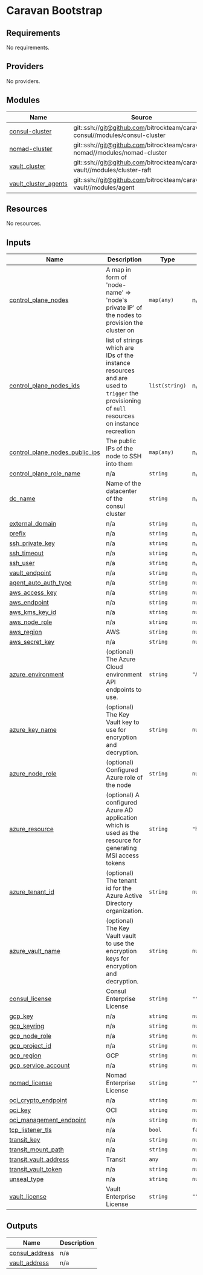 # Caravan Bootstrap

<!-- BEGINNING OF PRE-COMMIT-TERRAFORM DOCS HOOK -->
## Requirements

No requirements.

## Providers

No providers.

## Modules

| Name | Source | Version |
|------|--------|---------|
| <a name="module_consul-cluster"></a> [consul-cluster](#module\_consul-cluster) | git::ssh://git@github.com/bitrockteam/caravan-consul//modules/consul-cluster | refs/tags/v0.1.0 |
| <a name="module_nomad-cluster"></a> [nomad-cluster](#module\_nomad-cluster) | git::ssh://git@github.com/bitrockteam/caravan-nomad//modules/nomad-cluster | refs/tags/v0.1.10 |
| <a name="module_vault_cluster"></a> [vault\_cluster](#module\_vault\_cluster) | git::ssh://git@github.com/bitrockteam/caravan-vault//modules/cluster-raft | refs/tags/v0.3.4 |
| <a name="module_vault_cluster_agents"></a> [vault\_cluster\_agents](#module\_vault\_cluster\_agents) | git::ssh://git@github.com/bitrockteam/caravan-vault//modules/agent | refs/tags/v0.3.4 |

## Resources

No resources.

## Inputs

| Name | Description | Type | Default | Required |
|------|-------------|------|---------|:--------:|
| <a name="input_control_plane_nodes"></a> [control\_plane\_nodes](#input\_control\_plane\_nodes) | A map in form of 'node-name' => 'node's private IP' of the nodes to provision the cluster on | `map(any)` | n/a | yes |
| <a name="input_control_plane_nodes_ids"></a> [control\_plane\_nodes\_ids](#input\_control\_plane\_nodes\_ids) | list of strings which are IDs of the instance resources and are used to `trigger` the provisioning of `null` resources on instance recreation | `list(string)` | n/a | yes |
| <a name="input_control_plane_nodes_public_ips"></a> [control\_plane\_nodes\_public\_ips](#input\_control\_plane\_nodes\_public\_ips) | The public IPs of the node to SSH into them | `map(any)` | n/a | yes |
| <a name="input_control_plane_role_name"></a> [control\_plane\_role\_name](#input\_control\_plane\_role\_name) | n/a | `string` | n/a | yes |
| <a name="input_dc_name"></a> [dc\_name](#input\_dc\_name) | Name of the datacenter of the consul cluster | `string` | n/a | yes |
| <a name="input_external_domain"></a> [external\_domain](#input\_external\_domain) | n/a | `string` | n/a | yes |
| <a name="input_prefix"></a> [prefix](#input\_prefix) | n/a | `string` | n/a | yes |
| <a name="input_ssh_private_key"></a> [ssh\_private\_key](#input\_ssh\_private\_key) | n/a | `string` | n/a | yes |
| <a name="input_ssh_timeout"></a> [ssh\_timeout](#input\_ssh\_timeout) | n/a | `string` | n/a | yes |
| <a name="input_ssh_user"></a> [ssh\_user](#input\_ssh\_user) | n/a | `string` | n/a | yes |
| <a name="input_vault_endpoint"></a> [vault\_endpoint](#input\_vault\_endpoint) | n/a | `string` | n/a | yes |
| <a name="input_agent_auto_auth_type"></a> [agent\_auto\_auth\_type](#input\_agent\_auto\_auth\_type) | n/a | `string` | `null` | no |
| <a name="input_aws_access_key"></a> [aws\_access\_key](#input\_aws\_access\_key) | n/a | `string` | `null` | no |
| <a name="input_aws_endpoint"></a> [aws\_endpoint](#input\_aws\_endpoint) | n/a | `string` | `null` | no |
| <a name="input_aws_kms_key_id"></a> [aws\_kms\_key\_id](#input\_aws\_kms\_key\_id) | n/a | `string` | `null` | no |
| <a name="input_aws_node_role"></a> [aws\_node\_role](#input\_aws\_node\_role) | n/a | `string` | `null` | no |
| <a name="input_aws_region"></a> [aws\_region](#input\_aws\_region) | AWS | `string` | `null` | no |
| <a name="input_aws_secret_key"></a> [aws\_secret\_key](#input\_aws\_secret\_key) | n/a | `string` | `null` | no |
| <a name="input_azure_environment"></a> [azure\_environment](#input\_azure\_environment) | (optional) The Azure Cloud environment API endpoints to use. | `string` | `"AZUREPUBLICCLOUD"` | no |
| <a name="input_azure_key_name"></a> [azure\_key\_name](#input\_azure\_key\_name) | (optional) The Key Vault key to use for encryption and decryption. | `string` | `null` | no |
| <a name="input_azure_node_role"></a> [azure\_node\_role](#input\_azure\_node\_role) | (optional) Configured Azure role of the node | `string` | `null` | no |
| <a name="input_azure_resource"></a> [azure\_resource](#input\_azure\_resource) | (optional) A configured Azure AD application which is used as the resource for generating MSI access tokens | `string` | `"https://management.azure.com/"` | no |
| <a name="input_azure_tenant_id"></a> [azure\_tenant\_id](#input\_azure\_tenant\_id) | (optional) The tenant id for the Azure Active Directory organization. | `string` | `null` | no |
| <a name="input_azure_vault_name"></a> [azure\_vault\_name](#input\_azure\_vault\_name) | (optional) The Key Vault vault to use the encryption keys for encryption and decryption. | `string` | `null` | no |
| <a name="input_consul_license"></a> [consul\_license](#input\_consul\_license) | Consul Enterprise License | `string` | `""` | no |
| <a name="input_gcp_key"></a> [gcp\_key](#input\_gcp\_key) | n/a | `string` | `null` | no |
| <a name="input_gcp_keyring"></a> [gcp\_keyring](#input\_gcp\_keyring) | n/a | `string` | `null` | no |
| <a name="input_gcp_node_role"></a> [gcp\_node\_role](#input\_gcp\_node\_role) | n/a | `string` | `null` | no |
| <a name="input_gcp_project_id"></a> [gcp\_project\_id](#input\_gcp\_project\_id) | n/a | `string` | `null` | no |
| <a name="input_gcp_region"></a> [gcp\_region](#input\_gcp\_region) | GCP | `string` | `null` | no |
| <a name="input_gcp_service_account"></a> [gcp\_service\_account](#input\_gcp\_service\_account) | n/a | `string` | `null` | no |
| <a name="input_nomad_license"></a> [nomad\_license](#input\_nomad\_license) | Nomad Enterprise License | `string` | `""` | no |
| <a name="input_oci_crypto_endpoint"></a> [oci\_crypto\_endpoint](#input\_oci\_crypto\_endpoint) | n/a | `string` | `null` | no |
| <a name="input_oci_key"></a> [oci\_key](#input\_oci\_key) | OCI | `string` | `null` | no |
| <a name="input_oci_management_endpoint"></a> [oci\_management\_endpoint](#input\_oci\_management\_endpoint) | n/a | `string` | `null` | no |
| <a name="input_tcp_listener_tls"></a> [tcp\_listener\_tls](#input\_tcp\_listener\_tls) | n/a | `bool` | `false` | no |
| <a name="input_transit_key"></a> [transit\_key](#input\_transit\_key) | n/a | `string` | `null` | no |
| <a name="input_transit_mount_path"></a> [transit\_mount\_path](#input\_transit\_mount\_path) | n/a | `string` | `null` | no |
| <a name="input_transit_vault_address"></a> [transit\_vault\_address](#input\_transit\_vault\_address) | Transit | `any` | `null` | no |
| <a name="input_transit_vault_token"></a> [transit\_vault\_token](#input\_transit\_vault\_token) | n/a | `string` | `null` | no |
| <a name="input_unseal_type"></a> [unseal\_type](#input\_unseal\_type) | n/a | `string` | `null` | no |
| <a name="input_vault_license"></a> [vault\_license](#input\_vault\_license) | Vault Enterprise License | `string` | `""` | no |

## Outputs

| Name | Description |
|------|-------------|
| <a name="output_consul_address"></a> [consul\_address](#output\_consul\_address) | n/a |
| <a name="output_vault_address"></a> [vault\_address](#output\_vault\_address) | n/a |
<!-- END OF PRE-COMMIT-TERRAFORM DOCS HOOK -->
